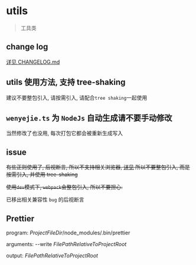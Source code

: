 # utils

> 工具类

## change log

[详见 CHANGELOG.md](./CHANGELOG.md)

## utils 使用方法, 支持 tree-shaking

建议不要整包引入, 请按需引入, 请配合`tree shaking`一起使用

## `wenyejie.ts` 为 `NodeJs` 自动生成请不要手动修改

当然修改了也没用, 每次打包它都会被重新生成写入

## issue

~~有些正则使用了, 后视断言, 所以不支持相关浏览器, [详见](https://caniuse.com/#feat=mdn-javascript_builtins_regexp_lookbehind_assertion)
所以不要整包引入, 而是按需引入, 并使用 tree-shaking~~

~~使用`dev`模式下, `webpack`会整包引入, 所以不要担心.~~

已移出相关兼容性 `bug` 的后视断言


## Prettier

program: $ProjectFileDir$/node_modules/.bin/prettier

arguments: --write $FilePathRelativeToProjectRoot$

output: $FilePathRelativeToProjectRoot$
